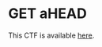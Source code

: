 # GET aHEAD

This CTF is available [here](https://play.picoctf.org/practice/challenge/132?page=1&solved=1).
